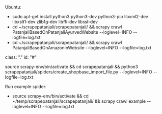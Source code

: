 Ubuntu: 
- sudo apt-get install python3 python3-dev python3-pip libxml2-dev libxslt1-dev zlib1g-dev libffi-dev libssl-dev
- cd ~/scrapepatanjali/scrapepatanjali/ && scrapy crawl PatanjaliBasedOnPatanjaliAyurvedWebsite --loglevel=INFO --logfile=log.txt
- cd ~/scrapepatanjali/scrapepatanjali/ && scrapy crawl PatanjaliBasedOnAmazonInWebsite --loglevel=INFO --logfile=log.txt

class: "."
id: "#"

source scrapy-env/bin/activate && cd scrapepatanjali && python3 scrapepatanjali/spiders/create_shopbase_import_file.py --loglevel=INFO --logfile=log.txt

Run example spider: 
- source scrapy-env/bin/activate && cd ~/temp/scrapepatanjali/scrapepatanjali/ && scrapy crawl example --loglevel=INFO --logfile=log.txt